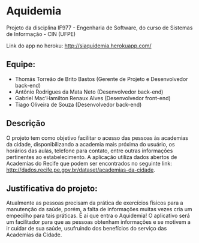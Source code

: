 # Aquidemia

Projeto da disciplina IF977 - Engenharia de Software, do curso de Sistemas de Informação - CIN (UFPE)

Link do app no heroku: http://siaquidemia.herokuapp.com/

## Equipe:
* Thomás Torreão de Brito Bastos (Gerente de Projeto e Desenvolvedor back-end)
* Antônio Rodrigues da Mata Neto (Desenvolvedor back-end)
* Gabriel Mac’Hamilton Renaux Alves (Desenvolvedor front-end)
* Tiago Oliveira de Souza (Desenvolvedor back-end)

## Descrição
O projeto tem como objetivo facilitar o acesso das pessoas às academias da cidade, disponibilizando a academia mais próxima do usuário, os horários das aulas, telefone para contato, entre outras informações pertinentes ao estabelecimento. A aplicação utiliza dados abertos de Academias do Recife que podem ser encontrados no seguinte link: http://dados.recife.pe.gov.br/dataset/academias-da-cidade.

## Justificativa do projeto:
Atualmente as pessoas precisam da prática de exercícios físicos para a manutenção da saúde, porém, a falta de informações muitas vezes cria um empecilho para tais práticas. É aí que entra o Aquidemia! O aplicativo será um facilitador para que as pessoas obtenham informações e se motivem a ir cuidar de sua saúde, usufruindo dos benefícios do serviço das Academias da Cidade.
